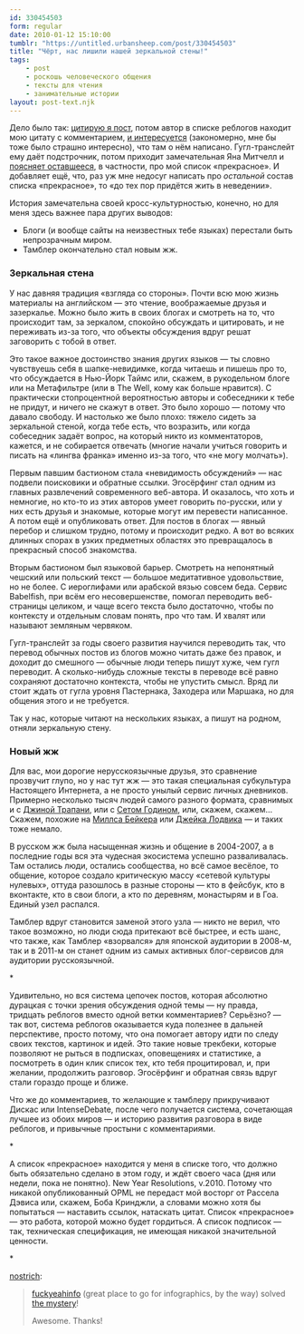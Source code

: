 ```yaml
---
id: 330454503
form: regular
date: 2010-01-12 15:10:00
tumblr: "https://untitled.urbansheep.com/post/330454503"
title: "Чёрт, нас лишили нашей зеркальной стены!"
tags:
    - post
    - роскошь человеческого общения
    - тексты для чтения
    - занимательные истории
layout: post-text.njk
---
```


<p>Дело было так: <a href="http://untitled.urbansheep.ru/post/307938529/hell-yeah-they-make-six-blade-razors-for-bitches">цитирую я пост</a>, потом автор в списке реблогов находит мою цитату с комментарием, <a href="http://tumblr.quisby.net/post/329839332">и интересуется</a> (закономерно, мне бы тоже было страшно интересно), что там о нём написано. Гугл-транслейт ему даёт подстрочник, потом приходит замечательная Яна Митчелл и <a href="http://infothesis.yanamitchell.com/post/329941273/the-first-part-is-correct-second-part-they">поясняет оставшееся</a>, в частности, про мой список «прекрасное». И добавляет ещё, что, раз уж мне недосуг написать про <i>остальной</i> состав списка «прекрасное», то «до тех пор придётся жить в неведении».</p>

<p>История замечательна своей кросс-культурностью, конечно, но для меня здесь важнее пара других выводов:</p>

<ul><li>Блоги (и вообще сайты на неизвестных тебе языках) перестали быть непрозрачным миром.</li>
<li>Тамблер окончательно стал новым жж.</li>
</ul><h3>Зеркальная стена</h3>
<p>У нас давняя традиция «взгляда со стороны». Почти всю мою жизнь материалы на английском — это чтение, воображаемые друзья и зазеркалье. Можно было жить в своих блогах и смотреть на то, что происходит там, за зеркалом, спокойно обсуждать и цитировать, и не переживать из-за того, что объекты обсуждения вдруг решат заговорить с тобой в ответ.</p>

<p>Это такое важное достоинство знания других языков — ты словно чувствуешь себя в шапке-невидимке, когда читаешь и пишешь про то, что обсуждается в Нью-Йорк Таймс или, скажем, в рукодельном блоге или на Метафильтре (или в The Well, кому как больше нравится). С практически стопроцентной вероятностью авторы и собеседники к тебе не придут, и ничего не скажут в ответ. Это было хорошо — потому что давало свободу. И настолько же было плохо: тяжело сидеть за зеркальной стеной, когда тебе есть, что возразить, или когда собеседник задаёт вопрос, на который никто из комментаторов, кажется, и не собирается отвечать (многие начали учиться говорить и писать на «лингва франка» именно из-за того, что «не могу молчать»).</p>

<p>Первым павшим бастионом стала «невидимость обсуждений» — нас подвели поисковики и обратные ссылки. Эгосёрфинг стал одним из главных развлечений современного веб-автора. И оказалось, что хоть и немногие, но кто-то из этих авторов умеет говорить по-русски, или у них есть друзья и знакомые, которые могут им перевести написанное. А потом ещё и опубликовать ответ. Для постов в блогах — явный перебор и слишком трудно, потому и происходит редко. А вот во всяких длинных спорах в узких предметных областях это превращалось в прекрасный способ знакомства.</p>

<p>Вторым бастионом был языковой барьер. Смотреть на непонятный чешский или польский текст — большое медитативное удовольствие, но не более. С иероглифами или арабской вязью совсем беда. Сервис Babelfish, при всём его несовершенстве, помогал переводить веб-страницы целиком, и чаще всего текста было достаточно, чтобы по контексту и отдельным словам понять, про что там. И хвалят или называют земляным червяком.</p>

<p>Гугл-транслейт за годы своего развития научился переводить так, что перевод обычных постов из блогов можно читать даже без правок, и доходит до смешного — обычные люди теперь пишут хуже, чем гугл переводит. А сколько-нибудь сложные тексты в переводе всё равно сохраняют достаточно контекста, чтобы не упустить смысл. Вряд ли стоит ждать от гугла уровня Пастернака, Заходера или Маршака, но для общения этого и не требуется.</p>

<p>Так у нас, которые читают на нескольких языках, а пишут на родном, отняли зеркальную стену.</p>

<h3>Новый жж</h3>

<p>Для вас, мои дорогие нерусскоязычные друзья, это сравнение прозвучит глупо, но у нас тут жж — это такая специальная субкультура Настоящего Интернета, а не просто унылый сервис личных дневников. Примерно несколько тысяч людей самого разного формата, сравнимых и с <a href="http://ginatrapani.org/">Джиной Трапани</a>, или с <a href="http://sethgodin.com/">Сетом Годином</a>, или, скажем, скажем&hellip; Скажем, похожие на <a href="http://mills.tumblr.com/">Миллса Бейкера</a> или <a href="http://jakelodwick.tumblr.com/">Джейка Лодвика</a> — и таких тоже немало.</p>

<p>В русском жж была насыщенная жизнь и общение в 2004-2007, а в последние годы вся эта чудесная экосистема успешно разваливалась. Там остались люди, остались сообщества, но всё самое весёлое, то общение, которое создало критическую массу «сетевой культуры нулевых», оттуда разошлось в разные стороны — кто в фейсбук, кто в вконтакте, кто в свои блоги, а кто по деревням, монастырям и в Гоа. Единый узел распался.</p>

<p>Тамблер вдруг становится заменой этого узла — никто не верил, что такое возможно, но люди сюда притекают всё быстрее, и есть шанс, что также, как Тамблер «взорвался» для японской аудитории в 2008-м, так и в 2011-м он станет одним из самых активных блог-сервисов для аудитории русскоязычной.</p>

<p>*</p>

<p>Удивительно, но вся система цепочек постов, которая абсолютно дурацкая с точки зрения обсуждения одной темы — ну правда, тридцать реблогов вместо одной ветки комментариев? Серьёзно? — так вот, система реблогов оказывается куда полезнее в дальней перспективе, просто потому, что она помогает автору идти по следу своих текстов, картинок и идей. Это такие новые трекбеки, которые позволяют не рыться в подписках, оповещениях и статистике, а посмотреть в один клик список тех, кто тебя процитировал, и, при желании, продолжить разговор. Эгосёрфинг и обратная связь вдруг стали гораздо проще и ближе.</p>

<p>Что же до комментариев, то желающие к тамблеру прикручивают Дискас или IntenseDebate, после чего получается система, сочетающая лучшее из обоих миров — и историю развития разговора в виде реблогов, и привычные простыни с комментариями.</p>

<p>*</p>

<p>А список «прекрасное» находится у меня в списке того, что должно быть обязательно сделано в этом году, и ждёт своего часа (дня или недели, пока не понятно). New Year Resolutions, v.2010. Потому что никакой опубликованный OPML не передаст мой восторг от Рассела Дэвиса или, скажем, Боба Кринджли, а словами можно хотя бы попытаться — наставить ссылок, натаскать цитат. Список «прекрасное» — это работа, которой можно будет гордиться. А список подписок — так, техническая спецификация, не имеющая никакой значительной ценности.</p>

<p>*</p>

<p><a href="http://tumblr.quisby.net/post/329961074" class="tumblr_blog">nostrich</a>:</p>

<blockquote><p><a href="http://infothesis.yanamitchell.com/post/329941273/the-first-part-is-correct-second-part-they" class="tumblr_blog">fuckyeahinfo</a> (great place to go for infographics, by the way) solved <a href="http://tumblr.quisby.net/post/329839332">the mystery</a>!</p>

<p>Awesome. Thanks!</p></blockquote>


